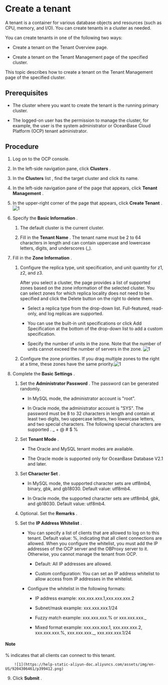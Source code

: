 Create a tenant
====================================

A tenant is a container for various database objects and resources (such as CPU, memory, and I/O). You can create tenants in a cluster as needed.

You can create tenants in one of the following two ways:

* Create a tenant on the Tenant Overview page.



* Create a tenant on the Tenant Management page of the specified cluster.






This topic describes how to create a tenant on the Tenant Management page of the specified cluster.

Prerequisites
----------------------------------

* The cluster where you want to create the tenant is the running primary cluster.



* The logged-on user has the permission to manage the cluster, for example, the user is the system administrator or OceanBase Cloud Platform (OCP) tenant administrator.






Procedure
------------------------------

1. Log on to the OCP console.



2. In the left-side navigation pane, click **Clusters** .



3. In the **Clusters** list , find the target cluster and click its name.



4. In the left-side navigation pane of the page that appears, click **Tenant Management** .



5. In the upper-right corner of the page that appears, click **Create Tenant** .
   ![1](https://help-static-aliyun-doc.aliyuncs.com/assets/img/en-US/8204306461/p399407.png)



6. Specify the **Basic Information** .

   1. The default cluster is the current cluster.



   2. Fill in the **Tenant Name** . The tenant name must be 2 to 64 characters in length and can contain uppercase and lowercase letters, digits, and underscores (_).






7. Fill in the **Zone Information** .

   1. Configure the replica type, unit specification, and unit quantity for z1, z2, and z3.

      After you select a cluster, the page provides a list of supported zones based on the zone information of the selected cluster. You can select zones for which replica locality does not need to be specified and click the Delete button on the right to delete them.
      * Select a replica type from the drop-down list. Full-featured, read-only, and log replicas are supported.



      * You can use the built-in unit specifications or click Add Specification at the bottom of the drop-down list to add a custom specification.



      * Specify the number of units in the zone. Note that the number of units cannot exceed the number of servers in the zone. ![1](https://help-static-aliyun-doc.aliyuncs.com/assets/img/en-US/9204306461/p399410.png)






   2. Configure the zone priorities. If you drag multiple zones to the right at a time, these zones have the same priority.![1](https://help-static-aliyun-doc.aliyuncs.com/assets/img/en-US/9204306461/p399411.png)






8. Complete the **Basic Settings** .

   1. Set the **Administrator Password** . The password can be generated randomly.

      * In MySQL mode, the administrator account is "root".



      * In Oracle mode, the administrator account is "SYS". The password must be 8 to 32 characters in length and contain at least two digits, two uppercase letters, two lowercase letters, and two special characters. The following special characters are supported . _ + @ # $ %






   2. Set **Tenant Mode** .

      * The Oracle and MySQL tenant modes are available.



      * The Oracle mode is supported only for OceanBase Database V2.1 and later.






   3. Set **Character Set** .

      * In MySQL mode, the supported character sets are utf8mb4, binary, gbk, and gb18030. Default value: utf8mb4.



      * In Oracle mode, the supported character sets are utf8mb4, gbk, and gb18030. Default value: utf8mb4.






   4. Optional. Set the **Remarks** .



   5. Set the **IP Address Whitelist** .

      * You can specify a list of clients that are allowed to log on to this tenant. Default value: %, indicating that all client connections are allowed. When you configure the whitelist, you must add the IP addresses of the OCP server and the OBProxy server to it. Otherwise, you cannot manage the tenant from OCP.

        * Default: All IP addresses are allowed.



        * Custom configuration: You can set an IP address whitelist to allow access from IP addresses in the whitelist.






      * Configure the whitelist in the following formats:

        * IP address example: xxx.xxx.xxx.1,xxx.xxx.xxx.2



        * Subnet/mask example: xxx.xxx.xxx.1/24



        * Fuzzy match example: xxx.xxx.xxx.% or xxx.xxx.xxx._



        * Mixed format example: xxx.xxx.xxx.1, xxx.xxx.xxx.2, xxx.xxx.xxx.%, xxx.xxx.xxx._, xxx.xxx.xxx.1/24





  <main id="notice" type='explain'>
    <h4>Note</h4>
    <p>% indicates that all clients can connect to this tenant.</p>
  </main>

        ![1](https://help-static-aliyun-doc.aliyuncs.com/assets/img/en-US/9204306461/p399412.png)








9.  Click **Submit** .




